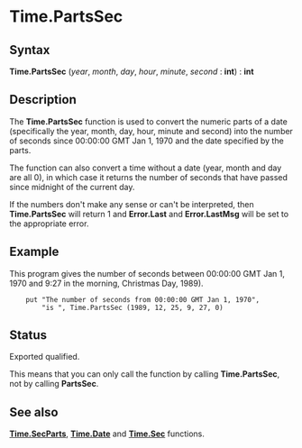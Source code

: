 
# Time.PartsSec

## Syntax
**Time.PartsSec** (_year_, _month_, _day_, _hour_, _minute_, _second_ : **int**) : **int**

## Description
The **Time.PartsSec** function is used to convert the numeric parts of a date (specifically the year, month, day, hour, minute and second) into the number of seconds since 00:00:00 GMT Jan 1, 1970 and the date specified by the parts.

The function can also convert a time without a date (year, month and day are all 0), in which case it returns the number of seconds that have passed since midnight of the current day.

If the numbers don't make any sense or can't be interpreted, then **Time.PartsSec** will return 1 and **Error.Last** and **Error.LastMsg** will be set to the appropriate error.


## Example
This program gives the number of seconds between 00:00:00 GMT Jan 1, 1970 and 9:27 in the morning, Christmas Day, 1989).

        put "The number of seconds from 00:00:00 GMT Jan 1, 1970",
            "is ", Time.PartsSec (1989, 12, 25, 9, 27, 0)
## Status
Exported qualified.

This means that you can only call the function by calling **Time.PartsSec**, not by calling **PartsSec**.


## See also
**[Time.SecParts](time_secparts.html)**, **[Time.Date](time_date.html)** and **[Time.Sec](time_sec.html)** functions.

